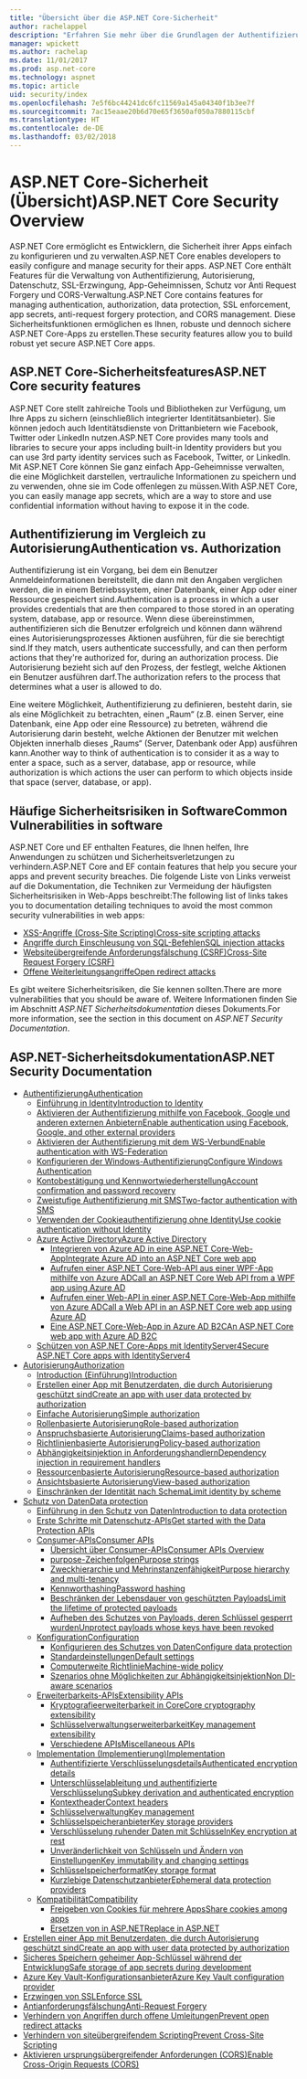 ```yaml
---
title: "Übersicht über die ASP.NET Core-Sicherheit"
author: rachelappel
description: "Erfahren Sie mehr über die Grundlagen der Authentifizierung, Autorisierung und Sicherheit in ASP.NET Core."
manager: wpickett
ms.author: rachelap
ms.date: 11/01/2017
ms.prod: asp.net-core
ms.technology: aspnet
ms.topic: article
uid: security/index
ms.openlocfilehash: 7e5f6bc44241dc6fc11569a145a04340f1b3ee7f
ms.sourcegitcommit: 7ac15eaae20b6d70e65f3650af050a7880115cbf
ms.translationtype: HT
ms.contentlocale: de-DE
ms.lasthandoff: 03/02/2018
---
```

# <a name="aspnet-core-security-overview"></a><span data-ttu-id="0c148-103">ASP.NET Core-Sicherheit (Übersicht)</span><span class="sxs-lookup"><span data-stu-id="0c148-103">ASP.NET Core Security Overview</span></span>

<span data-ttu-id="0c148-104">ASP.NET Core ermöglicht es Entwicklern, die Sicherheit ihrer Apps einfach zu konfigurieren und zu verwalten.</span><span class="sxs-lookup"><span data-stu-id="0c148-104">ASP.NET Core enables developers to easily configure and manage security for their apps.</span></span> <span data-ttu-id="0c148-105">ASP.NET Core enthält Features für die Verwaltung von Authentifizierung, Autorisierung, Datenschutz, SSL-Erzwingung, App-Geheimnissen, Schutz vor Anti Request Forgery und CORS-Verwaltung.</span><span class="sxs-lookup"><span data-stu-id="0c148-105">ASP.NET Core contains features for managing authentication, authorization, data protection, SSL enforcement, app secrets, anti-request forgery protection, and CORS management.</span></span> <span data-ttu-id="0c148-106">Diese Sicherheitsfunktionen ermöglichen es Ihnen, robuste und dennoch sichere ASP.NET Core-Apps zu erstellen.</span><span class="sxs-lookup"><span data-stu-id="0c148-106">These security features allow you to build robust yet secure ASP.NET Core apps.</span></span>

## <a name="aspnet-core-security-features"></a><span data-ttu-id="0c148-107">ASP.NET Core-Sicherheitsfeatures</span><span class="sxs-lookup"><span data-stu-id="0c148-107">ASP.NET Core security features</span></span>

<span data-ttu-id="0c148-108">ASP.NET Core stellt zahlreiche Tools und Bibliotheken zur Verfügung, um Ihre Apps zu sichern (einschließlich integrierter Identitätsanbieter). Sie können jedoch auch Identitätsdienste von Drittanbietern wie Facebook, Twitter oder LinkedIn nutzen.</span><span class="sxs-lookup"><span data-stu-id="0c148-108">ASP.NET Core provides many tools and libraries to secure your apps including built-in Identity providers but you can use 3rd party identity services such as Facebook, Twitter, or LinkedIn.</span></span> <span data-ttu-id="0c148-109">Mit ASP.NET Core können Sie ganz einfach App-Geheimnisse verwalten, die eine Möglichkeit darstellen, vertrauliche Informationen zu speichern und zu verwenden, ohne sie im Code offenlegen zu müssen.</span><span class="sxs-lookup"><span data-stu-id="0c148-109">With ASP.NET Core, you can easily manage app secrets, which are a way to store and use confidential information without having to expose it in the code.</span></span>

## <a name="authentication-vs-authorization"></a><span data-ttu-id="0c148-110">Authentifizierung im Vergleich zu Autorisierung</span><span class="sxs-lookup"><span data-stu-id="0c148-110">Authentication vs. Authorization</span></span>

<span data-ttu-id="0c148-111">Authentifizierung ist ein Vorgang, bei dem ein Benutzer Anmeldeinformationen bereitstellt, die dann mit den Angaben verglichen werden, die in einem Betriebssystem, einer Datenbank, einer App oder einer Ressource gespeichert sind.</span><span class="sxs-lookup"><span data-stu-id="0c148-111">Authentication is a process in which a user provides credentials that are then compared to those stored in an operating system, database, app or resource.</span></span> <span data-ttu-id="0c148-112">Wenn diese übereinstimmen, authentifizieren sich die Benutzer erfolgreich und können dann während eines Autorisierungsprozesses Aktionen ausführen, für die sie berechtigt sind.</span><span class="sxs-lookup"><span data-stu-id="0c148-112">If they match, users authenticate successfully, and can then perform actions that they're authorized for, during an authorization process.</span></span> <span data-ttu-id="0c148-113">Die Autorisierung bezieht sich auf den Prozess, der festlegt, welche Aktionen ein Benutzer ausführen darf.</span><span class="sxs-lookup"><span data-stu-id="0c148-113">The authorization refers to the process that determines what a user is allowed to do.</span></span>

<span data-ttu-id="0c148-114">Eine weitere Möglichkeit, Authentifizierung zu definieren, besteht darin, sie als eine Möglichkeit zu betrachten, einen „Raum“ (z.B. einen Server, eine Datenbank, eine App oder eine Ressource) zu betreten, während die Autorisierung darin besteht, welche Aktionen der Benutzer mit welchen Objekten innerhalb dieses „Raums“ (Server, Datenbank oder App) ausführen kann.</span><span class="sxs-lookup"><span data-stu-id="0c148-114">Another way to think of authentication is to consider it as a way to enter a space, such as a server, database, app or resource, while authorization is which actions the user can perform to which objects inside that space (server, database, or app).</span></span>

## <a name="common-vulnerabilities-in-software"></a><span data-ttu-id="0c148-115">Häufige Sicherheitsrisiken in Software</span><span class="sxs-lookup"><span data-stu-id="0c148-115">Common Vulnerabilities in software</span></span>

<span data-ttu-id="0c148-116">ASP.NET Core und EF enthalten Features, die Ihnen helfen, Ihre Anwendungen zu schützen und Sicherheitsverletzungen zu verhindern.</span><span class="sxs-lookup"><span data-stu-id="0c148-116">ASP.NET Core and EF contain features that help you secure your apps and prevent security breaches.</span></span> <span data-ttu-id="0c148-117">Die folgende Liste von Links verweist auf die Dokumentation, die Techniken zur Vermeidung der häufigsten Sicherheitsrisiken in Web-Apps beschreibt:</span><span class="sxs-lookup"><span data-stu-id="0c148-117">The following list of links takes you to documentation detailing techniques to avoid the most common security vulnerabilities in web apps:</span></span>

* [<span data-ttu-id="0c148-118">XSS-Angriffe (Cross-Site Scripting)</span><span class="sxs-lookup"><span data-stu-id="0c148-118">Cross-site scripting attacks</span></span>](https://docs.microsoft.com/aspnet/core/security/cross-site-scripting)
* [<span data-ttu-id="0c148-119">Angriffe durch Einschleusung von SQL-Befehlen</span><span class="sxs-lookup"><span data-stu-id="0c148-119">SQL injection attacks</span></span>](https://docs.microsoft.com/ef/core/querying/raw-sql)
* [<span data-ttu-id="0c148-120">Websiteübergreifende Anforderungsfälschung (CSRF)</span><span class="sxs-lookup"><span data-stu-id="0c148-120">Cross-Site Request Forgery (CSRF)</span></span>](https://docs.microsoft.com/aspnet/core/security/anti-request-forgery)
* [<span data-ttu-id="0c148-121">Offene Weiterleitungsangriffe</span><span class="sxs-lookup"><span data-stu-id="0c148-121">Open redirect attacks</span></span>](https://docs.microsoft.com/aspnet/core/security/preventing-open-redirects)

<span data-ttu-id="0c148-122">Es gibt weitere Sicherheitsrisiken, die Sie kennen sollten.</span><span class="sxs-lookup"><span data-stu-id="0c148-122">There are more vulnerabilities that you should be aware of.</span></span> <span data-ttu-id="0c148-123">Weitere Informationen finden Sie im Abschnitt *ASP.NET Sicherheitsdokumentation* dieses Dokuments.</span><span class="sxs-lookup"><span data-stu-id="0c148-123">For more information, see the section in this document on *ASP.NET Security Documentation*.</span></span>

## <a name="aspnet-security-documentation"></a><span data-ttu-id="0c148-124">ASP.NET-Sicherheitsdokumentation</span><span class="sxs-lookup"><span data-stu-id="0c148-124">ASP.NET Security Documentation</span></span>

*   [<span data-ttu-id="0c148-125">Authentifizierung</span><span class="sxs-lookup"><span data-stu-id="0c148-125">Authentication</span></span>](authentication/index.md)
    *   [<span data-ttu-id="0c148-126">Einführung in Identity</span><span class="sxs-lookup"><span data-stu-id="0c148-126">Introduction to Identity</span></span>](authentication/identity.md)
    *   [<span data-ttu-id="0c148-127">Aktivieren der Authentifizierung mithilfe von Facebook, Google und anderen externen Anbietern</span><span class="sxs-lookup"><span data-stu-id="0c148-127">Enable authentication using Facebook, Google, and other external providers</span></span>](authentication/social/index.md)
    *   [<span data-ttu-id="0c148-128">Aktivieren der Authentifizierung mit dem WS-Verbund</span><span class="sxs-lookup"><span data-stu-id="0c148-128">Enable authentication with WS-Federation</span></span>](authentication/ws-federation.md)
    * [<span data-ttu-id="0c148-129">Konfigurieren der Windows-Authentifizierung</span><span class="sxs-lookup"><span data-stu-id="0c148-129">Configure Windows Authentication</span></span>](authentication/windowsauth.md)
    *   [<span data-ttu-id="0c148-130">Kontobestätigung und Kennwortwiederherstellung</span><span class="sxs-lookup"><span data-stu-id="0c148-130">Account confirmation and password recovery</span></span>](authentication/accconfirm.md)
    *   [<span data-ttu-id="0c148-131">Zweistufige Authentifizierung mit SMS</span><span class="sxs-lookup"><span data-stu-id="0c148-131">Two-factor authentication with SMS</span></span>](authentication/2fa.md)
    *   [<span data-ttu-id="0c148-132">Verwenden der Cookieauthentifizierung ohne Identity</span><span class="sxs-lookup"><span data-stu-id="0c148-132">Use cookie authentication without Identity</span></span>](authentication/cookie.md)
    *   [<span data-ttu-id="0c148-133">Azure Active Directory</span><span class="sxs-lookup"><span data-stu-id="0c148-133">Azure Active Directory</span></span>](authentication/azure-active-directory/index.md)
        *   [<span data-ttu-id="0c148-134">Integrieren von Azure AD in eine ASP.NET Core-Web-App</span><span class="sxs-lookup"><span data-stu-id="0c148-134">Integrate Azure AD into an ASP.NET Core web app</span></span>](https://azure.microsoft.com/documentation/samples/active-directory-dotnet-webapp-openidconnect-aspnetcore/)
        *   [<span data-ttu-id="0c148-135">Aufrufen einer ASP.NET Core-Web-API aus einer WPF-App mithilfe von Azure AD</span><span class="sxs-lookup"><span data-stu-id="0c148-135">Call an ASP.NET Core Web API from a WPF app using Azure AD</span></span>](https://azure.microsoft.com/documentation/samples/active-directory-dotnet-native-aspnetcore/)
        *   [<span data-ttu-id="0c148-136">Aufrufen einer Web-API in einer ASP.NET Core-Web-App mithilfe von Azure AD</span><span class="sxs-lookup"><span data-stu-id="0c148-136">Call a Web API in an ASP.NET Core web app using Azure AD</span></span>](https://azure.microsoft.com/documentation/samples/active-directory-dotnet-webapp-webapi-openidconnect-aspnetcore/)
        *   [<span data-ttu-id="0c148-137">Eine ASP.NET Core-Web-App in Azure AD B2C</span><span class="sxs-lookup"><span data-stu-id="0c148-137">An ASP.NET Core web app with Azure AD B2C</span></span>](https://azure.microsoft.com/resources/samples/active-directory-b2c-dotnetcore-webapp/)
    *   [<span data-ttu-id="0c148-138">Schützen von ASP.NET Core-Apps mit IdentityServer4</span><span class="sxs-lookup"><span data-stu-id="0c148-138">Secure ASP.NET Core apps with IdentityServer4</span></span>](https://identityserver4.readthedocs.io)
*   [<span data-ttu-id="0c148-139">Autorisierung</span><span class="sxs-lookup"><span data-stu-id="0c148-139">Authorization</span></span>](authorization/index.md)
    *   [<span data-ttu-id="0c148-140">Introduction (Einführung)</span><span class="sxs-lookup"><span data-stu-id="0c148-140">Introduction</span></span>](authorization/introduction.md)
    *   [<span data-ttu-id="0c148-141">Erstellen einer App mit Benutzerdaten, die durch Autorisierung geschützt sind</span><span class="sxs-lookup"><span data-stu-id="0c148-141">Create an app with user data protected by authorization</span></span>](xref:security/authorization/secure-data)
    *   [<span data-ttu-id="0c148-142">Einfache Autorisierung</span><span class="sxs-lookup"><span data-stu-id="0c148-142">Simple authorization</span></span>](authorization/simple.md)
    *   [<span data-ttu-id="0c148-143">Rollenbasierte Autorisierung</span><span class="sxs-lookup"><span data-stu-id="0c148-143">Role-based authorization</span></span>](authorization/roles.md)
    *   [<span data-ttu-id="0c148-144">Anspruchsbasierte Autorisierung</span><span class="sxs-lookup"><span data-stu-id="0c148-144">Claims-based authorization</span></span>](authorization/claims.md)
    *   [<span data-ttu-id="0c148-145">Richtlinienbasierte Autorisierung</span><span class="sxs-lookup"><span data-stu-id="0c148-145">Policy-based authorization</span></span>](authorization/policies.md)
    *   [<span data-ttu-id="0c148-146">Abhängigkeitsinjektion in Anforderungshandlern</span><span class="sxs-lookup"><span data-stu-id="0c148-146">Dependency injection in requirement handlers</span></span>](authorization/dependencyinjection.md)
    *   [<span data-ttu-id="0c148-147">Ressourcenbasierte Autorisierung</span><span class="sxs-lookup"><span data-stu-id="0c148-147">Resource-based authorization</span></span>](authorization/resourcebased.md)
    *   [<span data-ttu-id="0c148-148">Ansichtsbasierte Autorisierung</span><span class="sxs-lookup"><span data-stu-id="0c148-148">View-based authorization</span></span>](authorization/views.md)
    *   [<span data-ttu-id="0c148-149">Einschränken der Identität nach Schema</span><span class="sxs-lookup"><span data-stu-id="0c148-149">Limit identity by scheme</span></span>](authorization/limitingidentitybyscheme.md)
*   [<span data-ttu-id="0c148-150">Schutz von Daten</span><span class="sxs-lookup"><span data-stu-id="0c148-150">Data protection</span></span>](data-protection/index.md)
    *   [<span data-ttu-id="0c148-151">Einführung in den Schutz von Daten</span><span class="sxs-lookup"><span data-stu-id="0c148-151">Introduction to data protection</span></span>](data-protection/introduction.md)
    *   [<span data-ttu-id="0c148-152">Erste Schritte mit Datenschutz-APIs</span><span class="sxs-lookup"><span data-stu-id="0c148-152">Get started with the Data Protection APIs</span></span>](data-protection/using-data-protection.md)
    *   [<span data-ttu-id="0c148-153">Consumer-APIs</span><span class="sxs-lookup"><span data-stu-id="0c148-153">Consumer APIs</span></span>](data-protection/consumer-apis/index.md)
        *   [<span data-ttu-id="0c148-154">Übersicht über Consumer-APIs</span><span class="sxs-lookup"><span data-stu-id="0c148-154">Consumer APIs Overview</span></span>](data-protection/consumer-apis/overview.md)
        *   [<span data-ttu-id="0c148-155">purpose-Zeichenfolgen</span><span class="sxs-lookup"><span data-stu-id="0c148-155">Purpose strings</span></span>](data-protection/consumer-apis/purpose-strings.md)
        *   [<span data-ttu-id="0c148-156">Zweckhierarchie und Mehrinstanzenfähigkeit</span><span class="sxs-lookup"><span data-stu-id="0c148-156">Purpose hierarchy and multi-tenancy</span></span>](data-protection/consumer-apis/purpose-strings-multitenancy.md)
        *   [<span data-ttu-id="0c148-157">Kennworthashing</span><span class="sxs-lookup"><span data-stu-id="0c148-157">Password hashing</span></span>](data-protection/consumer-apis/password-hashing.md)
        *   [<span data-ttu-id="0c148-158">Beschränken der Lebensdauer von geschützten Payloads</span><span class="sxs-lookup"><span data-stu-id="0c148-158">Limit the lifetime of protected payloads</span></span>](data-protection/consumer-apis/limited-lifetime-payloads.md)
        *   [<span data-ttu-id="0c148-159">Aufheben des Schutzes von Payloads, deren Schlüssel gesperrt wurden</span><span class="sxs-lookup"><span data-stu-id="0c148-159">Unprotect payloads whose keys have been revoked</span></span>](data-protection/consumer-apis/dangerous-unprotect.md)
    *   [<span data-ttu-id="0c148-160">Konfiguration</span><span class="sxs-lookup"><span data-stu-id="0c148-160">Configuration</span></span>](data-protection/configuration/index.md)
        *   [<span data-ttu-id="0c148-161">Konfigurieren des Schutzes von Daten</span><span class="sxs-lookup"><span data-stu-id="0c148-161">Configure data protection</span></span>](data-protection/configuration/overview.md)
        *   [<span data-ttu-id="0c148-162">Standardeinstellungen</span><span class="sxs-lookup"><span data-stu-id="0c148-162">Default settings</span></span>](data-protection/configuration/default-settings.md)
        *   [<span data-ttu-id="0c148-163">Computerweite Richtlinie</span><span class="sxs-lookup"><span data-stu-id="0c148-163">Machine-wide policy</span></span>](data-protection/configuration/machine-wide-policy.md)
        *   [<span data-ttu-id="0c148-164">Szenarios ohne Möglichkeiten zur Abhängigkeitsinjektion</span><span class="sxs-lookup"><span data-stu-id="0c148-164">Non DI-aware scenarios</span></span>](data-protection/configuration/non-di-scenarios.md)
    *   [<span data-ttu-id="0c148-165">Erweiterbarkeits-APIs</span><span class="sxs-lookup"><span data-stu-id="0c148-165">Extensibility APIs</span></span>](data-protection/extensibility/index.md)
        *   [<span data-ttu-id="0c148-166">Kryptografieerweiterbarkeit in Core</span><span class="sxs-lookup"><span data-stu-id="0c148-166">Core cryptography extensibility</span></span>](data-protection/extensibility/core-crypto.md)
        *   [<span data-ttu-id="0c148-167">Schlüsselverwaltungserweiterbarkeit</span><span class="sxs-lookup"><span data-stu-id="0c148-167">Key management extensibility</span></span>](data-protection/extensibility/key-management.md)
        *   [<span data-ttu-id="0c148-168">Verschiedene APIs</span><span class="sxs-lookup"><span data-stu-id="0c148-168">Miscellaneous APIs</span></span>](data-protection/extensibility/misc-apis.md)
    *   [<span data-ttu-id="0c148-169">Implementation (Implementierung)</span><span class="sxs-lookup"><span data-stu-id="0c148-169">Implementation</span></span>](data-protection/implementation/index.md)
        *   [<span data-ttu-id="0c148-170">Authentifizierte Verschlüsselungsdetails</span><span class="sxs-lookup"><span data-stu-id="0c148-170">Authenticated encryption details</span></span>](data-protection/implementation/authenticated-encryption-details.md)
        *   [<span data-ttu-id="0c148-171">Unterschlüsselableitung und authentifizierte Verschlüsselung</span><span class="sxs-lookup"><span data-stu-id="0c148-171">Subkey derivation and authenticated encryption</span></span>](data-protection/implementation/subkeyderivation.md)
        *   [<span data-ttu-id="0c148-172">Kontextheader</span><span class="sxs-lookup"><span data-stu-id="0c148-172">Context headers</span></span>](data-protection/implementation/context-headers.md)
        *   [<span data-ttu-id="0c148-173">Schlüsselverwaltung</span><span class="sxs-lookup"><span data-stu-id="0c148-173">Key management</span></span>](data-protection/implementation/key-management.md)
        *   [<span data-ttu-id="0c148-174">Schlüsselspeicheranbieter</span><span class="sxs-lookup"><span data-stu-id="0c148-174">Key storage providers</span></span>](data-protection/implementation/key-storage-providers.md)
        *   [<span data-ttu-id="0c148-175">Verschlüsselung ruhender Daten mit Schlüsseln</span><span class="sxs-lookup"><span data-stu-id="0c148-175">Key encryption at rest</span></span>](data-protection/implementation/key-encryption-at-rest.md)
        *   [<span data-ttu-id="0c148-176">Unveränderlichkeit von Schlüsseln und Ändern von Einstellungen</span><span class="sxs-lookup"><span data-stu-id="0c148-176">Key immutability and changing settings</span></span>](data-protection/implementation/key-immutability.md)
        *   [<span data-ttu-id="0c148-177">Schlüsselspeicherformat</span><span class="sxs-lookup"><span data-stu-id="0c148-177">Key storage format</span></span>](data-protection/implementation/key-storage-format.md)
        *   [<span data-ttu-id="0c148-178">Kurzlebige Datenschutzanbieter</span><span class="sxs-lookup"><span data-stu-id="0c148-178">Ephemeral data protection providers</span></span>](data-protection/implementation/key-storage-ephemeral.md)
    *   [<span data-ttu-id="0c148-179">Kompatibilität</span><span class="sxs-lookup"><span data-stu-id="0c148-179">Compatibility</span></span>](data-protection/compatibility/index.md)
        *   [<span data-ttu-id="0c148-180">Freigeben von Cookies für mehrere Apps</span><span class="sxs-lookup"><span data-stu-id="0c148-180">Share cookies among apps</span></span>](data-protection/compatibility/cookie-sharing.md)
        *   [<span data-ttu-id="0c148-181">Ersetzen von <machineKey> in ASP.NET</span><span class="sxs-lookup"><span data-stu-id="0c148-181">Replace <machineKey> in ASP.NET</span></span>](data-protection/compatibility/replacing-machinekey.md)
*   [<span data-ttu-id="0c148-182">Erstellen einer App mit Benutzerdaten, die durch Autorisierung geschützt sind</span><span class="sxs-lookup"><span data-stu-id="0c148-182">Create an app with user data protected by authorization</span></span>](xref:security/authorization/secure-data)
*   [<span data-ttu-id="0c148-183">Sicheres Speichern geheimer App-Schlüssel während der Entwicklung</span><span class="sxs-lookup"><span data-stu-id="0c148-183">Safe storage of app secrets during development</span></span>](app-secrets.md)
*   [<span data-ttu-id="0c148-184">Azure Key Vault-Konfigurationsanbieter</span><span class="sxs-lookup"><span data-stu-id="0c148-184">Azure Key Vault configuration provider</span></span>](key-vault-configuration.md)
*   [<span data-ttu-id="0c148-185">Erzwingen von SSL</span><span class="sxs-lookup"><span data-stu-id="0c148-185">Enforce SSL</span></span>](enforcing-ssl.md)
*   [<span data-ttu-id="0c148-186">Antianforderungsfälschung</span><span class="sxs-lookup"><span data-stu-id="0c148-186">Anti-Request Forgery</span></span>](anti-request-forgery.md)
*   [<span data-ttu-id="0c148-187">Verhindern von Angriffen durch offene Umleitungen</span><span class="sxs-lookup"><span data-stu-id="0c148-187">Prevent open redirect attacks</span></span>](preventing-open-redirects.md)
*   [<span data-ttu-id="0c148-188">Verhindern von siteübergreifendem Scripting</span><span class="sxs-lookup"><span data-stu-id="0c148-188">Prevent Cross-Site Scripting</span></span>](cross-site-scripting.md)
*   [<span data-ttu-id="0c148-189">Aktivieren ursprungsübergreifender Anforderungen (CORS)</span><span class="sxs-lookup"><span data-stu-id="0c148-189">Enable Cross-Origin Requests (CORS)</span></span>](cors.md)
